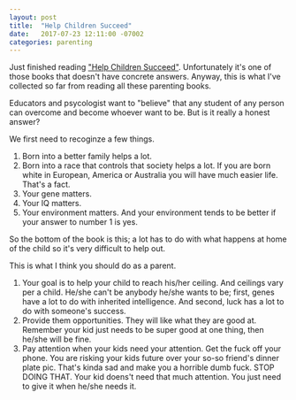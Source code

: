 ```yaml
---
layout: post
title:  "Help Children Succeed"
date:   2017-07-23 12:11:00 -07002
categories: parenting
---
```


Just finished reading ["Help Children Succeed"](https://www.amazon.com/dp/0544935284/ref=cm_sw_r_cp_dp_T1_NAMFzbE55CS2Y). Unfortunately it's one of those books that doesn't have concrete answers. Anyway, this is what I've collected so far from reading all these parenting books.

Educators and psycologist want to "believe" that any student of any person can overcome and become whoever want to be. But is it really a honest answer?

We first need to recoginze a few things.

1. Born into a better family helps a lot.
2. Born into a race that controls that society helps a lot. If you are born white in European, America or Australia you will have much easier life. That's a fact.
3. Your gene matters.
4. Your IQ matters.
5. Your environment matters. And your environment tends to be better if your answer to number 1 is yes.

So the bottom of the book is this; a lot has to do with what happens at home of the child so it's very difficult to help out.

This is what I think you should do as a parent.

1. Your goal is to help your child to reach his/her ceiling. And ceilings vary per a child. He/she can't be anybody he/she wants to be; first, genes have a lot to do with inherited intelligence. And second, luck has a lot to do with someone's success.
2. Provide them opportunities. They will like what they are good at. Remember your kid just needs to be super good at one thing, then he/she will be fine.
3. Pay attention when your kids need your attention. Get the fuck off your phone. You are risking your kids future over your so-so friend's dinner plate pic. That's kinda sad and make you a horrible dumb fuck. STOP DOING THAT. Your kid doens't need that much attention. You just need to give it when he/she needs it.